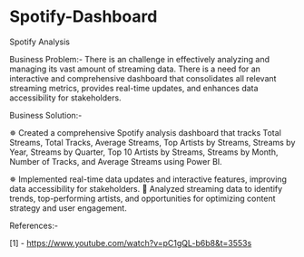 # Spotify-Dashboard


Spotify Analysis 

Business Problem:- 
There is an challenge in effectively analyzing and managing its vast amount of streaming data. There is a need for an interactive and comprehensive dashboard that consolidates all relevant streaming metrics, provides real-time updates, and enhances data accessibility for stakeholders.

Business Solution:-

✵ Created a comprehensive Spotify analysis dashboard that tracks Total Streams, Total Tracks, Average Streams, Top Artists by Streams, Streams by Year, Streams by Quarter, Top 10 Artists by Streams, Streams by Month, Number of Tracks, and Average Streams using Power BI. 

✵ Implemented real-time data updates and interactive features, improving data accessibility for stakeholders.  Analyzed streaming data to identify trends, top-performing artists, and opportunities for optimizing content strategy and user engagement.

References:- 

[1] - https://www.youtube.com/watch?v=pC1gQL-b6b8&t=3553s
